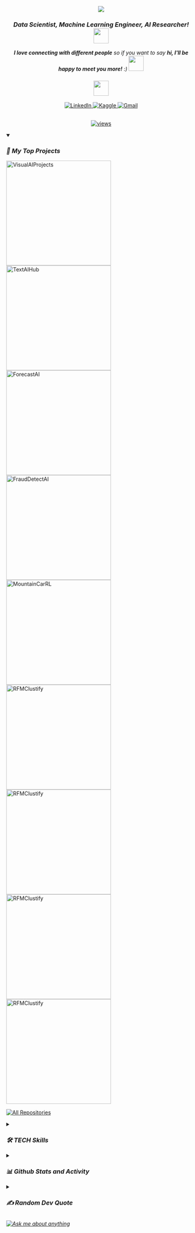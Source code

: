 <p align="center">
  <a href="https://github.com/MohammadMoradpoor/readme-typing-svg">
    <img src="https://readme-typing-svg.demolab.com/?lines=🤖%20Mohammad%20Moradpoor :%29;Always%20learning%20new%20things 👨‍💻&font=Fira%20Code&center=true&width=440&height=45&color=007fff&vCenter=true&pause=1000&size=22" /></a>
</p>

<h3 align="center">
  <em><b>Data Scientist, Machine Learning Engineer, AI Researcher! </b><img src="https://media.giphy.com/media/WUlplcMpOCEmTGBtBW/giphy.gif" width="40"></em><br>
</h3>

<p align="center">
  <em><b>I love connecting with different people</b> so if you want to say <b>hi, I'll be happy to meet you more!</b> :)</em> <img src="https://media.giphy.com/media/LnQjpWaON8nhr21vNW/giphy.gif" width="40">
</p>

<h3 align="center"><img src="https://media.giphy.com/media/VgCDAzcKvsR6OM0uWg/giphy.gif" width="40"></h3>
<div align="center">
  <a href="https://www.linkedin.com/in/mohammad-moradpoor/">
    <img src="https://img.shields.io/badge/LinkedIn-%230077B5.svg?logo=linkedin&logoColor=white" alt="LinkedIn">
  </a>
<!--   <a href="https://www.instagram.com/mr.programmer78">
    <img src="https://img.shields.io/badge/Instagram-%23E4405F.svg?logo=Instagram&logoColor=white" alt="Instagram">
  </a> -->
<!--   <a href="https://twitter.com/https://twitter.com/mohamadMo696">
    <img src="https://img.shields.io/badge/Twitter-27A3E3.svg?logo=Twitter&logoColor=white" alt="Twitter">
  </a>
  <a href="https://www.youtube.com/@Donatello78">
    <img src="https://img.shields.io/badge/YouTube-%23FF0000.svg?logo=YouTube&logoColor=white" alt="YouTube">
  </a> -->
<!--   <a href="https://t.me/+54Kl8M-SGohjYTY8">
    <img src="https://img.shields.io/badge/Telegram-0088CC.svg?logo=Telegram&logoColor=white" alt="Telegram">
  </a> -->
  <a href="https://www.kaggle.com/mohammad696">
    <img src="https://img.shields.io/badge/Kaggle-20BEFF.svg?logo=kaggle&logoColor=white" alt="Kaggle">
  </a>
<!--   <a href="https://profile.codersrank.io/user/MohammadMoradpoor/">
    <img src="https://img.shields.io/badge/CodersRank-%23333333.svg?logo=codersrank&logoColor=white" alt="CodersRank">
  </a> -->
  <a href="mailto:m.moradpoor696@gmail.com">
    <img src="https://img.shields.io/badge/Gmail-D14836.svg?logo=Gmail&logoColor=white" alt="Gmail">
  </a>
</div>

<br/>

<!-- Social badges section -->
<p align="center">
  <a href="https://visitcount.itsvg.in">
    <img alt="views" title="GitHub profile views" src="https://visitcount.itsvg.in/api?id=MohammadMoradpoor&label=Profile%20Views&color=11&icon=5&pretty=true"/></a>
</p>

<details open> 
<summary><h3><em>📕 My Top Projects</em></h3></summary>

  <p align="left">
    <a href="https://github.com/MohammadMoradpoor/VisualAIProjects"><img width="278" src="https://denvercoder1-github-readme-stats.vercel.app/api/pin/?username=MohammadMoradpoor&repo=VisualAIProjects&theme=react&bg_color=1F222E&title_color=F85D7F&hide_border=true&icon_color=F8D866&show_icons=false" alt="VisualAIProjects"></a>
    <a href="https://github.com/MohammadMoradpoor/TextAIHub"><img width="278" src="https://denvercoder1-github-readme-stats.vercel.app/api/pin/?username=MohammadMoradpoor&repo=TextAIHub&theme=react&bg_color=1F222E&title_color=F85D7F&hide_border=true&icon_color=F8D866&show_icons=false" alt="TextAIHub"></a>
    <a href="https://github.com/MohammadMoradpoor/ForecastAI"><img width="278" src="https://denvercoder1-github-readme-stats.vercel.app/api/pin/?username=MohammadMoradpoor&repo=ForecastAI&theme=react&bg_color=1F222E&title_color=F85D7F&hide_border=true&icon_color=F8D866&show_icons=false" alt="ForecastAI"></a>
    <a href="https://github.com/MohammadMoradpoor/FraudDetectAI"><img width="278" src="https://denvercoder1-github-readme-stats.vercel.app/api/pin/?username=MohammadMoradpoor&repo=FraudDetectAI&theme=react&bg_color=1F222E&title_color=F85D7F&hide_border=true&icon_color=F8D866&show_icons=false" alt="FraudDetectAI"></a>
    <a href="https://github.com/MohammadMoradpoor/MountainCarRL"><img width="278" src="https://denvercoder1-github-readme-stats.vercel.app/api/pin/?username=MohammadMoradpoor&repo=MountainCarRL&theme=react&bg_color=1F222E&title_color=F85D7F&hide_border=true&icon_color=F8D866&show_icons=false" alt="MountainCarRL"></a>
    <a href="https://github.com/MohammadMoradpoor/RFMClustify"><img width="278" src="https://denvercoder1-github-readme-stats.vercel.app/api/pin/?username=MohammadMoradpoor&repo=RFMClustify&theme=react&bg_color=1F222E&title_color=F85D7F&hide_border=true&icon_color=F8D866&show_icons=false" alt="RFMClustify"></a>
    <a href="https://github.com/MohammadMoradpoor/InsuranceAccidentEstimate"><img width="278" src="https://denvercoder1-github-readme-stats.vercel.app/api/pin/?username=MohammadMoradpoor&repo=InsuranceAccidentEstimate&theme=react&bg_color=1F222E&title_color=F85D7F&hide_border=true&icon_color=F8D866&show_icons=false" alt="RFMClustify"></a>
    <a href="https://github.com/MohammadMoradpoor/PyPlayer"><img width="278" src="https://denvercoder1-github-readme-stats.vercel.app/api/pin/?username=MohammadMoradpoor&repo=PyPlayer&theme=react&bg_color=1F222E&title_color=F85D7F&hide_border=true&icon_color=F8D866&show_icons=false" alt="RFMClustify"></a>
    <a href="https://github.com/MohammadMoradpoor/WeatherAppDisplay"><img width="278" src="https://denvercoder1-github-readme-stats.vercel.app/api/pin/?username=MohammadMoradpoor&repo=WeatherAppDisplay&theme=react&bg_color=1F222E&title_color=F85D7F&hide_border=true&icon_color=F8D866&show_icons=false" alt="RFMClustify"></a>
  </p>

  <a href="https://github.com/MohammadMoradpoor?tab=repositories&sort=stargazers"><img alt="All Repositories" title="All Repositories" src="https://custom-icon-badges.demolab.com/badge/-Click%20Here%20For%20All%20My%20Repos-1F222E?style=for-the-badge&logoColor=white&logo=repo"/></a>
</details>

<details> 
  <summary><h3><em>🛠️ TECH Skills</h3></summary>

  <h4><em>👨‍💻 Programming and Markup Languages</h4>

  <p>
      <a href="https://github.com/search?q=user%3AMohammadMoradpoor+language%3Apython"><img alt="Python" src="https://img.shields.io/badge/Python-14354C.svg?logo=python&logoColor=white"></a>
      <a href="https://github.com/search?q=user%3AMohammadMoradpoor+language%3Ar"><img alt="R" src="https://img.shields.io/badge/R-276DC3.svg?logo=r&logoColor=white"></a>
      <a href="https://github.com/search?q=user%3AMohammadMoradpoor+language%3Asql"><img alt="SQL" src="https://custom-icon-badges.demolab.com/badge/SQL-025E8C.svg?logo=database&logoColor=white"></a>
      <a href="https://github.com/search?q=user%3AMohammadMoradpoor+language%3Amarkdown"><img alt="Markdown" src="https://img.shields.io/badge/Markdown-000000.svg?logo=markdown&logoColor=white"></a>
      <a href="https://github.com/search?q=user%3AMohammadMoradpoor+language%3Abash"><img alt="Bash" src="https://img.shields.io/badge/Bash-121011.svg?logo=gnu-bash&logoColor=white"></a>
  </p>
  
  <h4><em>🧰 Frameworks and Libraries</h4>

  <p>
      <a href="https://numpy.org/"><img alt="NumPy" src="https://img.shields.io/badge/NumPy-013243.svg?logo=numpy&logoColor=white"></a>
      <a href="https://pandas.pydata.org/"><img alt="Pandas" src="https://img.shields.io/badge/Pandas-150458.svg?logo=pandas&logoColor=white"></a>
      <a href="https://www.scipy.org/"><img alt="SciPy" src="https://img.shields.io/badge/SciPy-8CAAE6.svg?logo=scipy&logoColor=white"></a>
      <a href="https://plotly.com/python/"><img alt="Plotly" src="https://img.shields.io/badge/Plotly-3F4F75.svg?logo=plotly&logoColor=white"></a>
      <a href="https://streamlit.io/" style="background-color:#FF4B4B;"><img alt="Streamlit" src="https://img.shields.io/badge/Streamlit-%23FF4B4B.svg?logo=streamlit&logoColor=white"></a>
      <a href="https://scikit-learn.org/"><img alt="sklearn" src="https://img.shields.io/badge/scikit--learn-F7931E.svg?logo=scikitlearn&logoColor=white"></a>
      <a href="https://www.tensorflow.org/"><img alt="TensorFlow" src="https://img.shields.io/badge/TensorFlow-FF6F00.svg?logo=tensorflow&logoColor=white"></a>
      <a href="https://keras.io/"><img alt="Keras" src="https://img.shields.io/badge/Keras-D00000.svg?logo=keras&logoColor=white"></a>
      <a href="https://pytorch.org/"><img alt="PyTorch" src="https://img.shields.io/badge/PyTorch-EE4C2C.svg?logo=pytorch&logoColor=white"></a>
      <a href="https://spark.apache.org/"><img alt="Apache Spark" src="https://img.shields.io/badge/Apache%20Spark-E25A1C.svg?logo=apache-spark&logoColor=white"></a>
      <a href="https://flask.palletsprojects.com/"><img alt="Flask" src="https://img.shields.io/badge/Flask-000000.svg?logo=flask&logoColor=white"></a></a>
      <a href="https://opencv.org/"><img alt="OpenCV" src="https://img.shields.io/badge/Open%20CV-5C3EE8.svg?logo=opencv&logoColor=white"></a>
      <a href="https://fastapi.tiangolo.com/"><img alt="FastAPI" src="https://img.shields.io/badge/FastAPI-009688.svg?logo=fastapi&logoColor=white"></a>
      <a href="https://www.docker.com/"><img alt="Docker" src="https://img.shields.io/badge/Docker-0db7ed.svg?logo=docker&logoColor=white"></a>

  </p>
  
  <h4><em>🗄️ Databases and Cloud Hosting</h4>

  <p>
      <a href="https://www.mysql.com/"><img alt="MySQL" src="https://img.shields.io/badge/MySQL-00f.svg?logo=mysql&logoColor=white"></a>
      <a href="https://www.postgresql.org/"><img alt="PostgreSQL" src ="https://img.shields.io/badge/PostgreSQL-316192.svg?logo=postgresql&logoColor=white"></a>
      <a href="https://www.microsoft.com/en-us/sql-server"><img alt="SQL Server" src="https://img.shields.io/badge/SQL_Server-CC2927.svg?logo=microsoft-sql-server&logoColor=white"></a>
      <a href="https://www.sqlite.org/index.html"><img alt="SQLite" src ="https://img.shields.io/badge/SQLite-07405e.svg?logo=sqlite&logoColor=white"></a>
      <a href="https://pages.github.com"><img alt="GitHub Pages" src="https://img.shields.io/badge/GitHub%20Pages-327FC7.svg?logo=github&logoColor=white"></a>
      <a href="https://redis.io"><img alt="Redis" src="https://img.shields.io/badge/Redis-D82C20.svg?logo=redis&logoColor=white"></a>

  <h4><em>💻 Software and Tools</h4>

  <p>
      <a href="https://www.anaconda.com/"><img alt="Anaconda" src="https://img.shields.io/badge/Anaconda-42B029.svg?logo=anaconda&logoColor=white"></a>
      <a href="https://jupyter.org/"><img alt="Jupyter" src="https://img.shields.io/badge/Jupyter-F37626.svg?logo=Jupyter&logoColor=white"></a>
      <a href="https://www.jetbrains.com/pycharm/"><img alt="PyCharm" src="https://img.shields.io/badge/PyCharm-000000.svg?logo=pycharm&logoColor=white"></a>
      <a href="https://code.visualstudio.com/"><img alt="Visual Studio Code" src="https://img.shields.io/badge/Visual%20Studio%20Code-0078d7.svg?logo=visual-studio-code&logoColor=white"></a>
      <a href="https://git-scm.com/"><img alt="Git" src="https://img.shields.io/badge/Git-F05033.svg?logo=git&logoColor=white"></a>
      <a href="https://desktop.github.com/"><img alt="GitHub Desktop" src="https://img.shields.io/badge/GitHub%20Desktop-8034A9.svg?logo=github&logoColor=white"></a>
      <a href="https://about.gitlab.com/"><img alt="GitLab" src="https://img.shields.io/badge/GitLab-FCA121.svg?logo=gitlab&logoColor=white"></a>
      <a href="https://www.kaggle.com/"><img alt="Kaggle" src="https://img.shields.io/badge/Kaggle-20BEFF.svg?logo=kaggle&logoColor=white"></a>
      <a href="https://databricks.com/"><img alt="Databricks" src="https://img.shields.io/badge/Databricks-FF813F.svg?logo=databricks&logoColor=white"></a>
      <a href="https://grafana.com/"><img alt="Grafana" src="https://img.shields.io/badge/Grafana-F46800.svg?logo=grafana&logoColor=white"></a>
      <a href="https://www.vmware.com/"><img alt="VMware Virtual Machine" src="https://img.shields.io/badge/VMware%20Virtual%20Machine-607078.svg?logo=vmware&logoColor=white"></a>
      <a href="https://www.linux.org/"><img alt="Linux" src="https://img.shields.io/badge/Linux-FCC624?logo=linux&logoColor=white"></a>
      <a href="https://ubuntu.com/"><img alt="Ubuntu" src="https://img.shields.io/badge/Ubuntu-E95420.svg?logo=ubuntu&logoColor=white"></a>
      <a href="https://filezilla-project.org/"><img alt="FileZilla" src="https://img.shields.io/badge/FileZilla-BF0000.svg?logo=filezilla&logoColor=white"></a>
      <a href="https://notepad-plus-plus.org/"><img alt="Notepad++" src="https://img.shields.io/badge/Notepad++-90E59A.svg?logo=notepadplusplus&logoColor=white"></a>
      <a href="https://www.rstudio.com/" title="R Studio"><img alt="R Studio" src="https://img.shields.io/badge/R%20Studio-75AADB.svg?logo=rstudio&logoColor=white"></a>
      <a href="https://visualstudio.microsoft.com/"><img alt="Visual Studio" src="https://img.shields.io/badge/Visual%20Studio-5C2D91.svg?logo=visual-studio&logoColor=white"></a>
      <a href="https://stackoverflow.com/"><img alt="Stack Overflow" src="https://img.shields.io/badge/-Stack%20Overflow-FE7A16?logo=stack-overflow&logoColor=white"></a>
      <a href="https://discord.com/"><img alt="Discord" src="https://img.shields.io/badge/-Discord-5865F2.svg?logo=discord&logoColor=white"></a>
      <a href="https://insomnia.rest/"><img alt="Postman" src="https://img.shields.io/badge/Insomnia-5849BE?logo=insomnia&logoColor=white"></a>
      <a href="https://www.postman.com/"><img alt="Postman" src="https://img.shields.io/badge/Postman-FF6C37?logo=postman&logoColor=white"></a>
  </p>
</details>

<details> 
  <summary><h3><em>📊 Github Stats and Activity</h3></summary>

  <h4><em>🔥 Streak Stats</h4>

  <p>
    <a href="https://github.com/MohammadMoradpoor/github-readme-streak-stats">
      <img title="🔥 Get streak stats for your profile at git.io/streak-stats" alt="MohammadMoradpoor's streak" src="https://streak-stats.demolab.com/?user=MohammadMoradpoor&theme=monokai-metallian&hide_border=true"/>
    </a>
  </p>

  <h4><em>💻 GitHub Profile Stats</h4>

  | <a href="https://github.com/anuraghazra/github-readme-stats"><img align="center" src="https://github-readme-stats.vercel.app/api?username=MohammadMoradpoor&show_icons=true&include_all_commits=false&theme=react&hide_border=true&rank_icon=percentile" alt="MohammadMoradpoor" /></a> | <a href="https://github.com/anuraghazra/github-readme-stats"><img align="center" src="https://github-readme-stats.vercel.app/api/top-langs/?username=MohammadMoradpoor&layout=compact&theme=react&hide_border=true" /></a> |
  | ------------- | ------------- |
  
  <a href="https://github.com/ashutosh00710/github-readme-activity-graph"><img alt="Donatello's Activity Graph" src="https://github-readme-activity-graph.vercel.app/graph/?username=MohammadMoradpoor&bg_color=1F222E&color=F8D866&line=F85D7F&point=FFFFFF&hide_border=true" /></a>
</details>

<details>
  <summary><h3><em>✍️ Random Dev Quote</h3></summary>
  <img src="https://quotes-github-readme.vercel.app/api?type=horizontal&theme=radical">
</details>

<a href="https://github.com/MohammadMoradpoor/MohammadMoradpoor/issues"><img alt="Ask me about anything" src="https://img.shields.io/badge/Ask%20me%20about%20anything-1F222E?style=for-the-badge&logo=messenger"></a>
